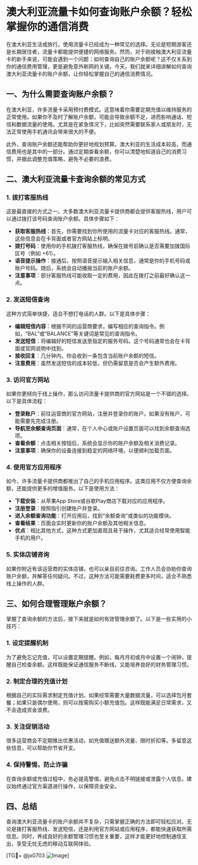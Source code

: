 # 澳大利亚流量卡如何查询账户余额？轻松掌握你的通信消费

在澳大利亚生活或旅行，使用流量卡已经成为一种常见的选择。无论是短期游客还是长期居住者，流量卡都能提供便捷的网络服务。然而，对于刚接触澳大利亚流量卡的新手来说，可能会遇到一个问题：如何查询自己的账户余额呢？这不仅关系到你的通信费用管理，更是避免意外断网的关键。今天，我们就来详细讲解如何查询澳大利亚流量卡的账户余额，让你轻松掌握自己的通信消费情况。

## 一、为什么需要查询账户余额？

在澳大利亚，许多流量卡采用预付费模式。这意味着你需要定期充值以维持服务的正常使用。如果你不及时了解账户余额，可能会导致余额不足，进而影响通话、短信和数据流量的使用。尤其是在紧急情况下，比如突然需要联系家人或朋友时，无法正常使用手机通讯会带来很大的不便。

此外，查询账户余额还能帮助你更好地规划预算。澳大利亚的生活成本较高，而通信费用也是其中的一部分。通过定期查看余额，你可以清楚地知道自己的消费习惯，并据此调整充值策略，避免不必要的浪费。

## 二、澳大利亚流量卡查询余额的常见方式

### 1. **拨打客服热线**

这是最直接的方式之一。大多数澳大利亚流量卡提供商都会提供客服热线，用户可以通过拨打该号码查询账户余额。具体步骤如下：

- **获取客服热线**：首先，你需要找到你所使用的流量卡对应的客服热线。通常，这些信息会在卡背面或者官方网站上标明。
- **拨打号码**：使用你的手机拨打客服热线，确保在拨号前确认是否需要加拨国际区号（例如 +61）。
- **语音提示操作**：接通后，按照语音提示输入相关信息，通常是你的手机号码或账户号码。随后，系统会自动播报当前的账户余额。
- **注意事项**：部分客服热线可能收取一定的费用，因此在拨打之前最好确认这一点。

### 2. **发送短信查询**

这种方式简单快捷，适合不想打电话的人群。以下是具体步骤：

- **编辑短信内容**：根据不同的运营商要求，编写相应的查询指令。例如，“BAL”或“BALANCE”等关键词是常见的查询指令。
- **发送短信**：将编辑好的短信发送至指定的服务号码。这个号码通常也会在卡背面或官网说明中找到。
- **接收回复**：几分钟内，你会收到一条包含当前账户余额的短信。
- **注意费用**：虽然发送短信的成本较低，但仍需留意是否会产生额外费用。

### 3. **访问官方网站**

如果你更倾向于线上操作，那么访问流量卡提供商的官方网站是一个不错的选择。以下是具体流程：

- **登录账户**：前往运营商的官方网站，注册并登录你的账户。如果没有账户，可能需要先完成注册。
- **导航至余额查询页面**：通常，在个人中心或账户设置页面可以找到余额查询选项。
- **查看余额**：点击相关按钮后，系统会显示你的账户余额及相关消费记录。
- **注意事项**：确保你的设备连接到稳定的网络环境，以便顺利加载页面。

### 4. **使用官方应用程序**

如今，许多流量卡提供商都推出了自己的手机应用程序。这类应用不仅方便查询余额，还能提供更多的增值服务。以下是使用方法：

- **下载安装**：从苹果App Store或谷歌Play商店下载对应的应用程序。
- **注册登录**：按照指引创建账户并登录。
- **进入余额查询功能**：打开应用后，找到“余额查询”或类似的功能模块。
- **查看结果**：页面会实时更新你的账户余额及其他相关信息。
- **优点**：相比其他方式，这种方式更加直观且易于操作，尤其适合经常使用智能手机的用户。

### 5. **实体店铺咨询**

如果你附近有该运营商的实体店铺，也可以亲自前往咨询。工作人员会协助你查询账户余额，并解答任何疑问。不过，这种方法可能需要耗费更多时间，适合不熟悉线上操作的人群。

## 三、如何合理管理账户余额？

掌握了查询余额的方法后，接下来就是如何有效管理余额了。以下是一些实用的小技巧：

### 1. **设定提醒机制**

为了避免忘记充值，可以设置定期提醒。例如，每月月初或月中设置一个闹钟，提醒自己检查余额。这样既能保证通信服务不断线，又能培养良好的财务管理习惯。

### 2. **制定合理的充值计划**

根据自己的实际需求制定充值计划。如果经常需要大量数据流量，可以选择包月套餐；如果只是偶尔使用，则可以按需购买小额充值包。这样既能满足日常需求，又不会造成资金浪费。

### 3. **关注促销活动**

很多运营商会不定期推出优惠活动，如充值赠送额外流量、限时折扣等。多留意这些信息，可以帮助你节省开支。

### 4. **保持警惕，防止诈骗**

在查询余额或充值过程中，务必提高警惕，避免点击不明链接或泄露个人信息。建议始终通过官方渠道进行操作，以保障资金安全。

## 四、总结

查询澳大利亚流量卡的账户余额并不复杂，只需掌握正确的方法即可轻松应对。无论是拨打客服热线、发送短信，还是利用官方网站或应用程序，都能快速获取所需信息。同时，养成良好的余额管理习惯也至关重要，这样才能更好地控制通信支出，享受无忧无虑的移动互联网体验。

[TG💪+ @jx0703 ![Image](https://github.com/user-attachments/assets/dbca1d08-cadb-493c-b0ec-ad6f7a83f270)]
